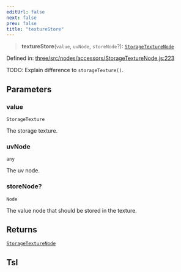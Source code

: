```yaml
---
editUrl: false
next: false
prev: false
title: "textureStore"
---
```


> **textureStore**(`value`, `uvNode`, `storeNode`?): [`StorageTextureNode`](/reference/threewebgpu/classes/storagetexturenode/)

Defined in: [three/src/nodes/accessors/StorageTextureNode.js:223](https://github.com/DefinitelyMaybe/three-i18n/blob/fa57b79433d1c349ffb23a78727299c8d4190136/three/src/nodes/accessors/StorageTextureNode.js#L223)

TODO: Explain difference to `storageTexture()`.

## Parameters

### value

`StorageTexture`

The storage texture.

### uvNode

`any`

The uv node.

### storeNode?

`Node`

The value node that should be stored in the texture.

## Returns

[`StorageTextureNode`](/reference/threewebgpu/classes/storagetexturenode/)

## Tsl
